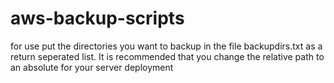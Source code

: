 # aws-backup-scripts

 for use put the directories you want to backup in the file backupdirs.txt as a return seperated list. It is recommended that you change the relative path to an absolute for your server deployment
